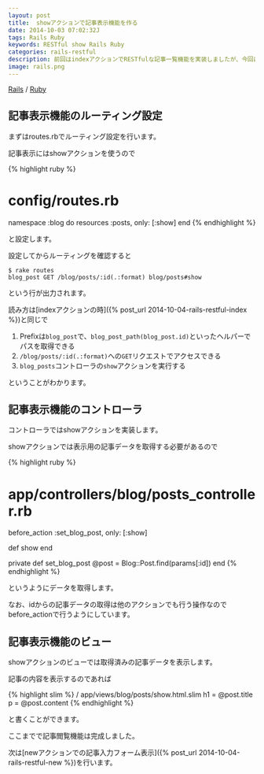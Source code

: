 ```yaml
---
layout: post
title:  showアクションで記事表示機能を作る
date: 2014-10-03 07:02:32J
tags: Rails Ruby
keywords: RESTful show Rails Ruby
categories: rails-restful
description: 前回はindexアクションでRESTfulな記事一覧機能を実装しましたが、今回はshowアクションで各記事の表示を行います。
image: rails.png
---
```

[Rails](/tags/rails/) / [Ruby](/tags/ruby/)

## 記事表示機能のルーティング設定

まずはroutes.rbでルーティング設定を行います。

記事表示にはshowアクションを使うので

{% highlight ruby %}
# config/routes.rb
namespace :blog do
  resources :posts, only: [:show]
end
{% endhighlight %}

と設定します。

設定してからルーティングを確認すると

    $ rake routes
    blog_post GET /blog/posts/:id(.:format) blog/posts#show

という行が出力されます。

読み方は[indexアクションの時]({% post_url 2014-10-04-rails-restful-index %})と同じで

1. Prefixは`blog_post`で、`blog_post_path(blog_post.id)`といったヘルパーでパスを取得できる
2. `/blog/posts/:id(.:format)`への`GET`リクエストでアクセスできる
3. `blog_posts`コントローラの`show`アクションを実行する

ということがわかります。

## 記事表示機能のコントローラ

コントローラではshowアクションを実装します。

showアクションでは表示用の記事データを取得する必要があるので

{% highlight ruby %}
# app/controllers/blog/posts_controller.rb
before_action :set_blog_post, only: [:show]

def show
end

private
  def set_blog_post
    @post = Blog::Post.find(params[:id])
  end
{% endhighlight %}

というようにデータを取得します。

なお、idからの記事データの取得は他のアクションでも行う操作なのでbefore_actionで行うようにしています。

## 記事表示機能のビュー

showアクションのビューでは取得済みの記事データを表示します。

記事の内容を表示するのであれば

{% highlight slim %}
/ app/views/blog/posts/show.html.slim
h1 = @post.title
p = @post.content
{% endhighlight %}

と書くことができます。

ここまでで記事閲覧機能は完成しました。

次は[newアクションでの記事入力フォーム表示]({% post_url 2014-10-04-rails-restful-new %})を行います。
